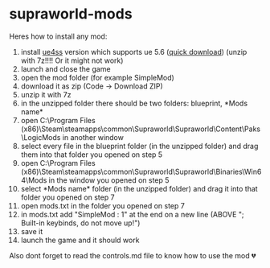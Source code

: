 # supraworld-mods
Heres how to install any mod:

1. install [ue4ss](https://github.com/UE4SS-RE/RE-UE4SS) version which supports ue 5.6 ([quick download](https://github.com/UE4SS-RE/RE-UE4SS/releases/download/experimental-latest/zDEV-UE4SS_v3.0.1-541-gf732ada.zip)) (unzip with 7z!!!! Or it might not work)
2. launch and close the game
3. open the mod folder (for example SimpleMod)
4. download it as zip (Code -> Download ZIP)
5. unzip it with 7z
6. in the unzipped folder there should be two folders: blueprint, \*Mods name\*
7. open C:\Program Files (x86)\Steam\steamapps\common\Supraworld\Supraworld\Content\Paks\LogicMods in another window
8. select every file in the blueprint folder (in the unzipped folder) and drag them into that folder you opened on step 5
9. open C:\Program Files (x86)\Steam\steamapps\common\Supraworld\Supraworld\Binaries\Win64\Mods in the window you opened on step 5
10. select \*Mods name\* folder (in the unzipped folder) and drag it into that folder you opened on step 7
11. open mods.txt in the folder you opened on step 7
12. in mods.txt add "SimpleMod : 1" at the end on a new line (ABOVE "; Built-in keybinds, do not move up!")
13. save it
14. launch the game and it should work

Also dont forget to read the controls.md file to know how to use the mod 💔
